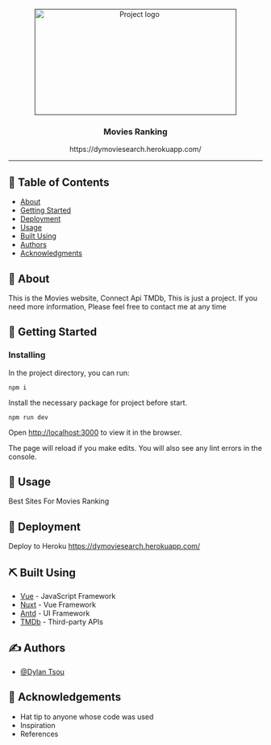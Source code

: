 <p align="center">
  <a href="" rel="noopener">
 <img width=400px height=210px src="https://i.imgur.com/mgEQjFo.jpg" alt="Project logo"></a>
</p>

<h3 align="center">Movies Ranking</h3>
<p align="center">https://dymoviesearch.herokuapp.com/
</p>


---

## 📝 Table of Contents

- [About](#about)
- [Getting Started](#getting_started)
- [Deployment](#deployment)
- [Usage](#usage)
- [Built Using](#built_using)
- [Authors](#authors)
- [Acknowledgments](#acknowledgement)

## 🧐 About <a name = "about"></a>

 This is the Movies website, Connect Api TMDb, This is just a project. If you need more information, Please feel free to contact me at any time

## 🏁 Getting Started <a name = "getting_started"></a>






### Installing

In the project directory, you can run:

```
npm i
```

Install the necessary package for project before start.

```
npm run dev
```


Open [http://localhost:3000](http://localhost:3000) to view it in the browser.

The page will reload if you make edits.
You will also see any lint errors in the console.

## 🎈 Usage <a name="usage"></a>
Best Sites For Movies Ranking

## 🚀 Deployment <a name = "deployment"></a>

Deploy to Heroku
https://dymoviesearch.herokuapp.com/

## ⛏️ Built Using <a name = "built_using"></a>

- [Vue](https://vuejs.org/) - JavaScript Framework
- [Nuxt](https://nuxtjs.org/) - Vue Framework
- [Antd](https://ant.design/) - UI Framework
- [TMDb](https://developers.themoviedb.org/3/getting-started/introduction) - Third-party APIs

## ✍️ Authors <a name = "authors"></a>

- [@Dylan Tsou](https://github.com/dylantsouy) 

## 🎉 Acknowledgements <a name = "acknowledgement"></a>

- Hat tip to anyone whose code was used
- Inspiration
- References
